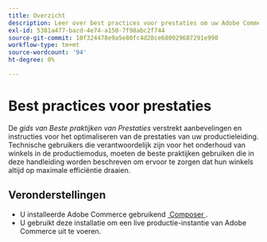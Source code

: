 ```yaml
---
title: Overzicht
description: Leer over best practices voor prestaties om uw Adobe Commerce-implementatie te optimaliseren. Ontdek beproefde strategieën voor het maximaliseren van snelheid, efficiency, en gebruikerservaring.
exl-id: 5381a477-bacd-4e74-a150-7f98abc2f744
source-git-commit: 10f324478e9a5e80fc4d28ce680929687291e990
workflow-type: tm+mt
source-wordcount: '94'
ht-degree: 0%

---
```


# Best practices voor prestaties

De _gids van Beste praktijken van Prestaties_ verstrekt aanbevelingen en instructies voor het optimaliseren van de prestaties van uw productieleiding. Technische gebruikers die verantwoordelijk zijn voor het onderhoud van winkels in de productiemodus, moeten de beste praktijken gebruiken die in deze handleiding worden beschreven om ervoor te zorgen dat hun winkels altijd op maximale efficiëntie draaien.

## Veronderstellingen

* U installeerde Adobe Commerce gebruikend [&#x200B; Composer &#x200B;](../installation/composer.md).
* U gebruikt deze installatie om een live productie-instantie van Adobe Commerce uit te voeren.
